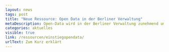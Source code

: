 ```yaml
---
layout: news
tags: post
title: "Neue Ressource: Open Data in der Berliner Verwaltung"
metaDescription: Open-Data wird in der Berliner Verwaltung zunehmend umgesetzt. Dieses Einstiegshandout  gibt einen ersten Überblick zum Themenfeld Offene Daten und konkrete Hilfestellungen für die ersten Schritte.
categories: aktuelles
visible: true
link: /ressourcen/einstiegopendata/
urlText: Zum Kurz erklärt
---
```

